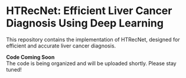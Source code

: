 # HTRecNet: Efficient Liver Cancer Diagnosis Using Deep Learning

This repository contains the implementation of HTRecNet, designed for efficient and accurate liver cancer diagnosis.

**Code Coming Soon**  
The code is being organized and will be uploaded shortly. Please stay tuned!
